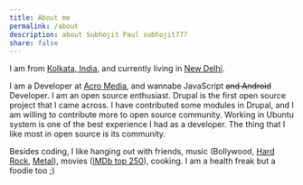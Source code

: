 ```yaml
---
title: About me
permalink: /about
description: about Subhojit Paul subhojit777
share: false
---
```


I am from [Kolkata, India](https://en.wikipedia.org/wiki/Kolkata), and currently living in [New Delhi](https://en.wikipedia.org/wiki/New_Delhi).

I am a Developer at [Acro Media](https://www.acromediainc.com), and wannabe JavaScript ~~and Android~~ Developer. I am an open source enthusiast. Drupal is the first open source project that I came across. I have contributed some modules in Drupal, and I am willing to contribute more to open source community. Working in Ubuntu system is one of the best experience I had as a developer. The thing that I like most in open source is its community.

Besides coding, I like hanging out with friends, music (Bollywood, [Hard Rock](http://en.wikipedia.org/wiki/Hard_rock), [Metal](http://en.wikipedia.org/wiki/Heavy_metal_music)), movies ([IMDb top 250](http://www.imdb.com/chart/top)), cooking. I am a health freak but a foodie too ;)
